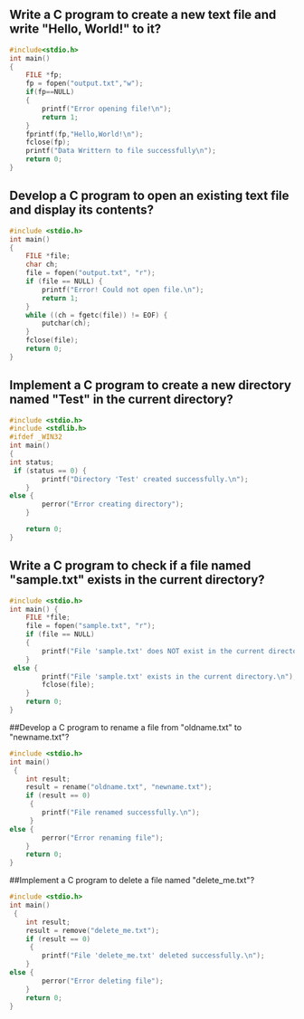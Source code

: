 ## Write a C program to create a new text file and write "Hello, World!" to it?
```c 
#include<stdio.h>
int main()
{
	FILE *fp;
	fp = fopen("output.txt","w");
	if(fp==NULL)
	{
		printf("Error opening file!\n");
		return 1;
	}
	fprintf(fp,"Hello,World!\n");
	fclose(fp);
	printf("Data Writtern to file successfully\n");
	return 0;
}
```

## Develop a C program to open an existing text file and display its contents?
```c
#include <stdio.h>
int main() 
{
    FILE *file;
    char ch;
    file = fopen("output.txt", "r");
    if (file == NULL) {
        printf("Error! Could not open file.\n");
        return 1;
    }
    while ((ch = fgetc(file)) != EOF) {
        putchar(ch); 
    }
    fclose(file);
    return 0;
}
```
## Implement a C program to create a new directory named "Test" in the current directory?
```c
#include <stdio.h>
#include <stdlib.h>
#ifdef _WIN32
int main()
{
int status;
 if (status == 0) {
        printf("Directory 'Test' created successfully.\n");
    } 
else {
        perror("Error creating directory");
    }

    return 0;
}
```

## Write a C program to check if a file named "sample.txt" exists in the current directory?
```c
#include <stdio.h>
int main() {
    FILE *file;
    file = fopen("sample.txt", "r");
    if (file == NULL)
	{
        printf("File 'sample.txt' does NOT exist in the current directory.\n");
    }
 else {
        printf("File 'sample.txt' exists in the current directory.\n");
        fclose(file); 
    }
    return 0;
}
```

##Develop a C program to rename a file from "oldname.txt" to "newname.txt"?
```c
#include <stdio.h>
int main()
 {
    int result;
    result = rename("oldname.txt", "newname.txt");
    if (result == 0)
	 {
        printf("File renamed successfully.\n");
   	 }
else {
        perror("Error renaming file");
    }
    return 0;
}
```

##Implement a C program to delete a file named "delete_me.txt"?
```c
#include <stdio.h>
int main()
 {
    int result;
    result = remove("delete_me.txt");
    if (result == 0)
	 {
        printf("File 'delete_me.txt' deleted successfully.\n");
	}
else {
        perror("Error deleting file");
    }
    return 0;
}
```
